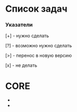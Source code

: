 # Список задач

### Указатели
[+] - нужно сделать

[?] - возможно нужно сделать

[>] - перенос в новую версию

[x] - не делать

# CORE
* 
*
